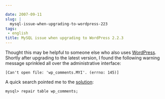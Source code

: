 ```yaml
---

date: 2007-09-11
slug: |
  mysql-issue-when-upgrading-to-wordpress-223
tags:
 - english
title: MySQL issue when upgrading to WordPress 2.2.3
---
```


Thought this may be helpful to someone else who also uses
[WordPress](http://wordpress.org/). Shortly after upgrading to the
latest version, I found the following warning message sprinkled all over
the administrative interface:

`[Can't open file: 'wp_comments.MYI'. (errno: 145)]`

A quick search pointed me to the
[solution](http://en.newinstance.it/2007/08/29/wordpress-database-error-cant-open-file-wp_commentsmyi-errno-145/):

`mysql> repair table wp_comments;`
